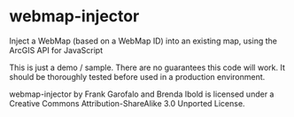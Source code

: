 webmap-injector
===============
Inject a WebMap (based on a WebMap ID) into an existing map, using the ArcGIS API for JavaScript

This is just a demo / sample. There are no guarantees this code will work. It should be thoroughly tested before used in a production environment.

webmap-injector by Frank Garofalo and Brenda Ibold is licensed under a Creative Commons Attribution-ShareAlike 3.0 Unported License.
